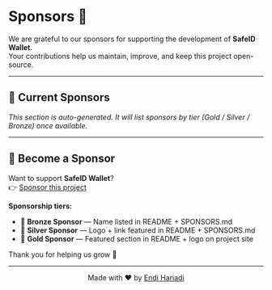 # Sponsors 💖

We are grateful to our sponsors for supporting the development of **SafeID Wallet**.  
Your contributions help us maintain, improve, and keep this project open-source.

---

## 🌟 Current Sponsors

<!-- SPONSORS_AUTO_START -->
_This section is auto-generated. It will list sponsors by tier (Gold / Silver / Bronze) once available._
<!-- SPONSORS_AUTO_END -->

---

## 🙌 Become a Sponsor

Want to support **SafeID Wallet**?  
👉 [Sponsor this project](https://github.com/EndiHariadi43)

**Sponsorship tiers:**
- 🥉 **Bronze Sponsor** — Name listed in README + SPONSORS.md  
- 🥈 **Silver Sponsor** — Logo + link featured in README + SPONSORS.md  
- 🥇 **Gold Sponsor** — Featured section in README + logo on project site  

Thank you for helping us grow 🚀

---

<p align="center">Made with ❤️ by <a href="https://github.com/EndiHariadi43">Endi Hariadi</a></p>
